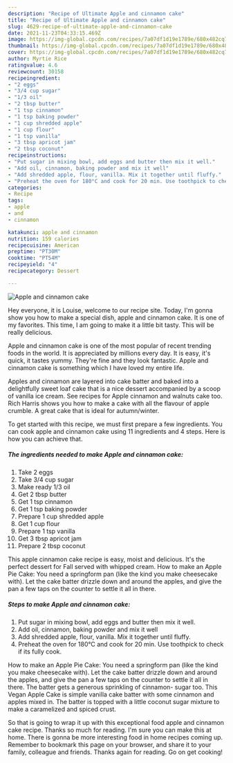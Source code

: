 ```yaml
---
description: "Recipe of Ultimate Apple and cinnamon cake"
title: "Recipe of Ultimate Apple and cinnamon cake"
slug: 4629-recipe-of-ultimate-apple-and-cinnamon-cake
date: 2021-11-23T04:33:15.469Z
image: https://img-global.cpcdn.com/recipes/7a07df1d19e1789e/680x482cq70/apple-and-cinnamon-cake-recipe-main-photo.jpg
thumbnail: https://img-global.cpcdn.com/recipes/7a07df1d19e1789e/680x482cq70/apple-and-cinnamon-cake-recipe-main-photo.jpg
cover: https://img-global.cpcdn.com/recipes/7a07df1d19e1789e/680x482cq70/apple-and-cinnamon-cake-recipe-main-photo.jpg
author: Myrtie Rice
ratingvalue: 4.6
reviewcount: 30158
recipeingredient:
- "2 eggs"
- "3/4 cup sugar"
- "1/3 oil"
- "2 tbsp butter"
- "1 tsp cinnamon"
- "1 tsp baking powder"
- "1 cup shredded apple"
- "1 cup flour"
- "1 tsp vanilla"
- "3 tbsp apricot jam"
- "2 tbsp coconut"
recipeinstructions:
- "Put sugar in mixing bowl, add eggs and butter then mix it well."
- "Add oil, cinnamon, baking powder and mix it well"
- "Add shredded apple, flour, vanilla. Mix it together until fluffy."
- "Preheat the oven for 180°C and cook for 20 min. Use toothpick to check if its fully cook."
categories:
- Recipe
tags:
- apple
- and
- cinnamon

katakunci: apple and cinnamon 
nutrition: 159 calories
recipecuisine: American
preptime: "PT30M"
cooktime: "PT54M"
recipeyield: "4"
recipecategory: Dessert

---
```



![Apple and cinnamon cake](https://img-global.cpcdn.com/recipes/7a07df1d19e1789e/680x482cq70/apple-and-cinnamon-cake-recipe-main-photo.jpg)

Hey everyone, it is Louise, welcome to our recipe site. Today, I'm gonna show you how to make a special dish, apple and cinnamon cake. It is one of my favorites. This time, I am going to make it a little bit tasty. This will be really delicious.

Apple and cinnamon cake is one of the most popular of recent trending foods in the world. It is appreciated by millions every day. It is easy, it's quick, it tastes yummy. They're fine and they look fantastic. Apple and cinnamon cake is something which I have loved my entire life.

Apples and cinnamon are layered into cake batter and baked into a delightfully sweet loaf cake that is a nice dessert accompanied by a scoop of vanilla ice cream. See recipes for Apple cinnamon and walnuts cake too. Rich Harris shows you how to make a cake with all the flavour of apple crumble. A great cake that is ideal for autumn/winter.


To get started with this recipe, we must first prepare a few ingredients. You can cook apple and cinnamon cake using 11 ingredients and 4 steps. Here is how you can achieve that.

<!--inarticleads1-->

##### The ingredients needed to make Apple and cinnamon cake:

1. Take 2 eggs
1. Take 3/4 cup sugar
1. Make ready 1/3 oil
1. Get 2 tbsp butter
1. Get 1 tsp cinnamon
1. Get 1 tsp baking powder
1. Prepare 1 cup shredded apple
1. Get 1 cup flour
1. Prepare 1 tsp vanilla
1. Get 3 tbsp apricot jam
1. Prepare 2 tbsp coconut


This apple cinnamon cake recipe is easy, moist and delicious. It&#39;s the perfect dessert for Fall served with whipped cream. How to make an Apple Pie Cake: You need a springform pan (like the kind you make cheesecake with). Let the cake batter drizzle down and around the apples, and give the pan a few taps on the counter to settle it all in there. 

<!--inarticleads2-->

##### Steps to make Apple and cinnamon cake:

1. Put sugar in mixing bowl, add eggs and butter then mix it well.
1. Add oil, cinnamon, baking powder and mix it well
1. Add shredded apple, flour, vanilla. Mix it together until fluffy.
1. Preheat the oven for 180°C and cook for 20 min. Use toothpick to check if its fully cook.


How to make an Apple Pie Cake: You need a springform pan (like the kind you make cheesecake with). Let the cake batter drizzle down and around the apples, and give the pan a few taps on the counter to settle it all in there. The batter gets a generous sprinkling of cinnamon- sugar too. This Vegan Apple Cake is simple vanilla cake batter with some cinnamon and apples mixed in. The batter is topped with a little coconut sugar mixture to make a caramelized and spiced crust. 

So that is going to wrap it up with this exceptional food apple and cinnamon cake recipe. Thanks so much for reading. I'm sure you can make this at home. There is gonna be more interesting food in home recipes coming up. Remember to bookmark this page on your browser, and share it to your family, colleague and friends. Thanks again for reading. Go on get cooking!

